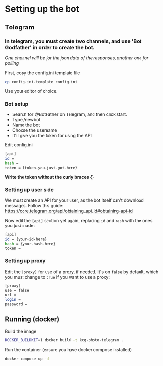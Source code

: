 # Setting up the bot

## Telegram
### In telegram, you must create two channels, and use 'Bot Godfather' in order to create the bot.

*One channel will be for the json data of the responses, another one for polling*

First, copy the config.ini template file
```bash
cp config.ini.template config.ini
```
Use your editor of choice.

### Bot setup
+ Search for @BotFather on Telegram, and then click start.
+ Type /newbot
+ Name the bot
+ Choose the username
+ It'll give you the token for using the API

Edit config.ini
```bash
[api]
id =
hash =
token = {token-you-just-got-here}
```
**Write the token without the curly braces {}**

### Setting up user side
We must create an API for your user, as the bot itself can't download messages.
Follow this guide: https://core.telegram.org/api/obtaining_api_id#obtaining-api-id

Now edit the `[api]` section yet again, replacing `id` and `hash` with the ones you just made:
```bash
[api]
id = {your-id-here}
hash = {your-hash-here}
token =
```

### Setting up proxy
Edit the `[proxy]` for use of a proxy, if needed. It's on `false` by default, which you must change to `true` if you want to use a proxy:

```bash
[proxy]
use = false
url =
login =
password =
```

## Running (docker)

Build the image
```bash
DOCKER_BUILDKIT=1 docker build -t kcg-photo-telegram .
```

Run the container (ensure you have docker compose installed)
```bash
docker compose up -d
```
